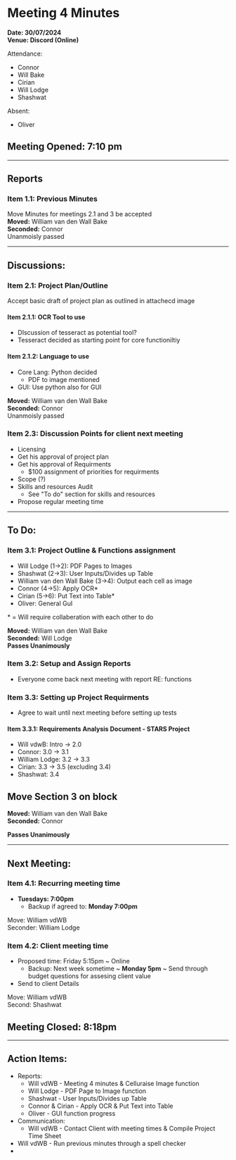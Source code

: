 # **Meeting 4 Minutes**

**Date: 30/07/2024**<br>
**Venue: Discord (Online)**

Attendance:
- Connor
- Will Bake
- Cirian 
- Will Lodge
- Shashwat

Absent: 
- Oliver


## Meeting Opened: 7:10 pm

---

## Reports

### Item 1.1: Previous Minutes
Move Minutes for meetings 2.1 and 3 be accepted 
<br> **Moved:** William van den Wall Bake
<br> **Seconded:** Connor
<br> Unanmoisly passed

---

## Discussions:

### Item 2.1: Project Plan/Outline
Accept basic draft of project plan as outlined in attachecd image

#### Item 2.1.1: OCR Tool to use
- DIscussion of tesseract as potential tool?
- Tesseract decided as starting point for core functioniltiy

#### Item 2.1.2: Language to use
- Core Lang: Python decided
	- PDF to image mentioned
- GUI: Use python also for GUI

**Moved:** William van den Wall Bake <br>
**Seconded:** Connor
<br>
Unanmoisly passed


### Item 2.3: Discussion Points for client next meeting
- Licensing
- Get his approval of project plan
- Get his approval of Requirments
	- $100 assignment of priorities for requirments
- Scope (?)
- Skills and resources Audit
	- See "To do" section for skills and resources
- Propose regular meeting time
---

## To Do:

### Item 3.1: Project Outline & Functions assignment

- Will Lodge (1->2): PDF Pages to Images
- Shashwat (2->3): User Inputs/Divides up Table
- William van den Wall Bake (3->4): Output each
cell as image
- Connor (4->5): Apply OCR*
- Cirian (5->6): Put Text into Table*
- Oliver: General GuI

\* = Will require collaberation with each other to do

**Moved:** William van den Wall Bake <br>
**Seconded:** Will Lodge
**<br> Passes Unanimously**

### Item 3.2: Setup and Assign Reports

- Everyone come back next meeting with report RE: functions

### Item 3.3: Setting up Project Requirments

- Agree to wait until next meeting before setting up tests

#### Item 3.3.1: Requirements Analysis Document - STARS Project

- Will vdwB: Intro -> 2.0 <br>
- Connor: 3.0 -> 3.1 <br>
- William Lodge: 3.2 -> 3.3 <br>
- Cirian: 3.3 -> 3.5 (excluding 3.4) <br>
- Shashwat: 3.4 <br>

## Move Section 3 on block
**Moved:** William van den Wall Bake <br>
**Seconded:** Connor

**Passes Unanimously**

---

## Next Meeting:

### Item 4.1: Recurring meeting time
- **Tuesdays: 7:00pm**
	 - Backup if agreed to: **Monday 7:00pm**

Move: William vdWB <br>
Seconder: William Lodge

### Item 4.2: Client meeting time
- Proposed time: Friday 5:15pm ~ Online 
	- Backup: Next week sometime ~ **Monday 5pm** ~ Send through budget questions for assesing client value
- Send to client Details

Move: William vdWB<br>
Second: Shashwat 


## Meeting Closed: 8:18pm

---

## Action Items:
- Reports:
	- Will vdWB - Meeting 4 minutes & Celluraise Image function
	- Will Lodge - PDF Page to Image function
	- Shashwat - User Inputs/Divides up Table
	- Connor & Cirian - Apply OCR & Put Text into Table
	- Oliver - GUI function progress
- Communication:
	- Will vdWB - Contact Client with meeting times & Compile Project Time Sheet
- Will vdWB -  Run previous minutes through a spell checker
- 
